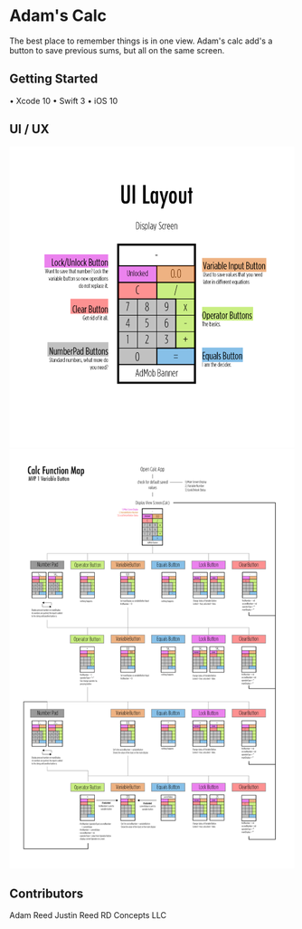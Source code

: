 # Adam's Calc
The best place to remember things is in one view. Adam's calc add's a button to save previous sums, but all on the same screen. 

## Getting Started
• Xcode 10
• Swift 3
• iOS 10

## UI / UX

<img src="https://github.com/adamrd231/swift-calc/blob/master/layout.png">
<img src="https://github.com/adamrd231/swift-calc/blob/master/flow.png">

## Contributors 
Adam Reed
Justin Reed
RD Concepts LLC
